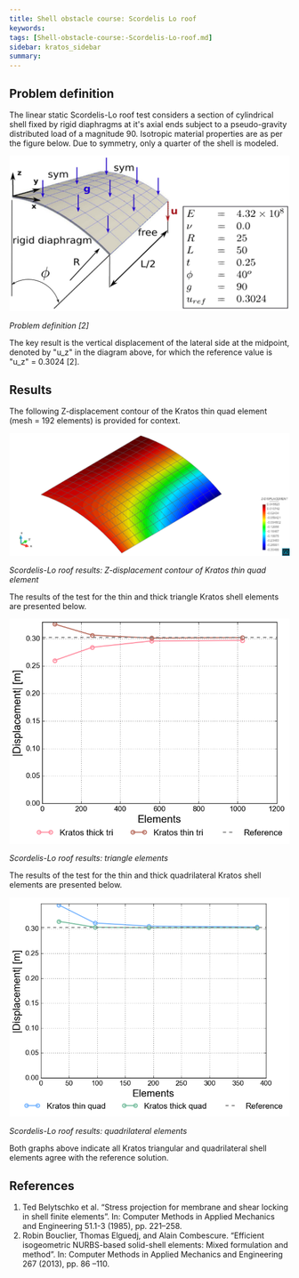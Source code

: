 ```yaml
---
title: Shell obstacle course: Scordelis Lo roof
keywords: 
tags: [Shell-obstacle-course:-Scordelis-Lo-roof.md]
sidebar: kratos_sidebar
summary: 
---
```


## Problem definition
The linear static Scordelis-Lo roof test considers a section of cylindrical shell fixed by rigid diaphragms at it's axial ends subject to a pseudo-gravity distributed load of a magnitude 90. Isotropic material properties are as per the figure below. Due to symmetry, only a quarter of the shell is modeled. 

<img src="https://github.com/KratosMultiphysics/Documentation/blob/master/Wiki_files/Application_cases/Shell_obstacle_course_scordelis_lo_roof/scordelis_lo_problem_setup.PNG" width="600">

_Problem definition [2]_

The key result is the vertical displacement of the lateral side at the midpoint, denoted by "u_z" in the diagram above, for which the reference value is "u_z" = 0.3024 [2].

## Results
The following Z-displacement contour of the Kratos thin quad element (mesh = 192 elements) is provided for context.

![Scordelis Lo displacement contour.](https://github.com/KratosMultiphysics/Documentation/blob/master/Wiki_files/Application_cases/Shell_obstacle_course_scordelis_lo_roof/scordelis_lo_contour.png)

_Scordelis-Lo roof results: Z-displacement contour of Kratos thin quad element_

The results of the test for the thin and thick triangle Kratos shell elements are presented below.

<img src="https://github.com/KratosMultiphysics/Documentation/blob/master/Wiki_files/Application_cases/Shell_obstacle_course_scordelis_lo_roof/scordelis_structured_tri_results_kratos.png" width="600">

_Scordelis-Lo roof results: triangle elements_

The results of the test for the thin and thick quadrilateral Kratos shell elements are presented below.

<img src="https://github.com/KratosMultiphysics/Documentation/blob/master/Wiki_files/Application_cases/Shell_obstacle_course_scordelis_lo_roof/scordelis_structured_quad_results_kratos.png" width="600">

_Scordelis-Lo roof results: quadrilateral elements_

Both graphs above indicate all Kratos triangular and quadrilateral shell elements agree with the reference solution. 

## References
1. Ted Belytschko et al. “Stress projection for membrane and shear locking in shell finite elements”. In: Computer Methods in Applied Mechanics and Engineering 51.1-3 (1985), pp. 221–258.
2. Robin Bouclier, Thomas Elguedj, and Alain Combescure. “Efficient isogeometric NURBS-based solid-shell elements: Mixed formulation and method”. In: Computer Methods in Applied Mechanics and Engineering 267 (2013), pp. 86 –110.